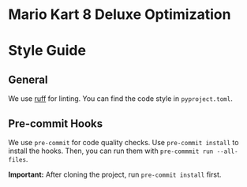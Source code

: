 # Mario Kart 8 Deluxe Optimization

# Style Guide

## General

We use [ruff](https://beta.ruff.rs) for linting. You can find the code style in `pyproject.toml`.

## Pre-commit Hooks

We use `pre-commit` for code quality checks. Use `pre-commit install` to install the hooks. Then, you can run them with
`pre-commmit run --all-files`.

**Important:** After cloning the project, run `pre-commit install` first.
